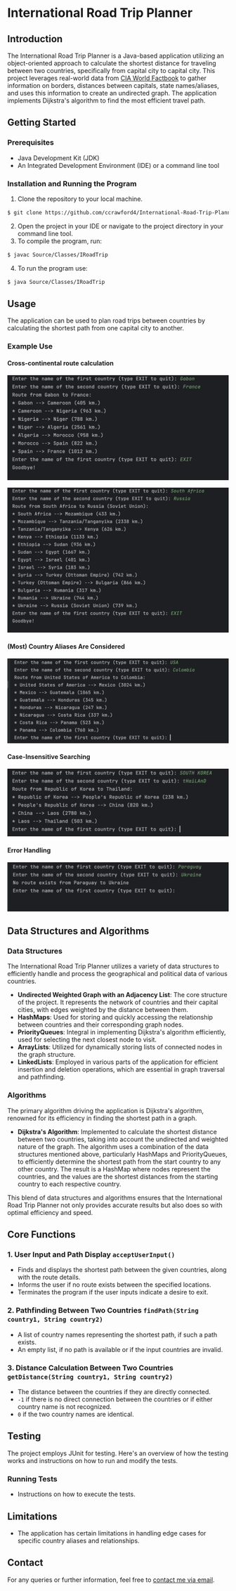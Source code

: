 # International Road Trip Planner

## Introduction
The International Road Trip Planner is a Java-based application utilizing
an object-oriented approach to calculate the shortest distance for traveling
between two countries, specifically from capital city to capital city. This
project leverages real-world data from [CIA World Factbook](https://www.cia.gov/the-world-factbook/field/land-boundaries/)
to gather information on borders, distances between capitals, state names/aliases,
and uses this information to create an undirected graph. The application implements
Dijkstra's algorithm to find the most efficient travel path.

## Getting Started

### Prerequisites
- Java Development Kit (JDK)
- An Integrated Development Environment (IDE) or a command line tool

### Installation and Running the Program
1. Clone the repository to your local machine.
```bash
$ git clone https://github.com/ccrawford4/International-Road-Trip-Planner.git
```
2. Open the project in your IDE or navigate to the project directory in your command line tool.
3. To compile the program, run:
```bash
$ javac Source/Classes/IRoadTrip
```
4. To run the program use:
```bash
$ java Source/Classes/IRoadTrip
```

## Usage
The application can be used to plan road trips between countries by calculating the shortest path from one capital city to another.

### Example Use

#### Cross-continental route calculation
![multi-cont-1.png](./Images/multi-cont-1.png)

![mult-cont-2.png](Images%2Fmult-cont-2.png)

#### (Most) Country Aliases Are Considered
![alias.png](./Images/alias.png)

#### Case-Insensitive Searching
![case-insensitive.png](./Images/case-insensitive.png)

#### Error Handling
![invalid_route.png](./Images/invalid_route.png)

## Data Structures and Algorithms

### Data Structures
The International Road Trip Planner utilizes a variety of data structures to efficiently handle
and process the geographical and political data of various countries.

- **Undirected Weighted Graph with an Adjacency List**: The core structure of the project. It represents the network of countries and their capital cities, with edges weighted by the distance between them.
- **HashMaps**: Used for storing and quickly accessing the relationship between countries and their corresponding graph nodes.
- **PriorityQueues**: Integral in implementing Dijkstra's algorithm efficiently, used for selecting the next closest node to visit.
- **ArrayLists**: Utilized for dynamically storing lists of connected nodes in the graph structure.
- **LinkedLists**: Employed in various parts of the application for efficient insertion and deletion operations, which are essential in graph traversal and pathfinding.

### Algorithms
The primary algorithm driving the application is Dijkstra's algorithm, renowned for its efficiency in finding the shortest path in a graph.

- **Dijkstra's Algorithm**: Implemented to calculate the shortest distance between two countries, taking into account the undirected and weighted nature of the graph. The algorithm uses a combination of the data structures mentioned above, particularly HashMaps and PriorityQueues, to efficiently determine the shortest path from the start country to any other country. The result is a HashMap where nodes represent the countries, and the values are the shortest distances from the starting country to each respective country.

This blend of data structures and algorithms ensures that the International Road Trip Planner not only provides accurate results but also does so with optimal efficiency and speed.

## Core Functions

### 1. User Input and Path Display `acceptUserInput()`
- Finds and displays the shortest path between the given countries, along with the route details.
- Informs the user if no route exists between the specified locations.
- Terminates the program if the user inputs indicate a desire to exit.

### 2. Pathfinding Between Two Countries `findPath(String country1, String country2)`
- A list of country names representing the shortest path, if such a path exists.
- An empty list, if no path is available or if the input countries are invalid.

### 3. Distance Calculation Between Two Countries `getDistance(String country1, String country2)`
- The distance between the countries if they are directly connected.
- `-1` if there is no direct connection between the countries or if either country name is not recognized.
- `0` if the two country names are identical.

## Testing
The project employs JUnit for testing. Here's an overview of how the testing works and instructions on
how to run and modify the tests.

### Running Tests
- Instructions on how to execute the tests.

## Limitations
- The application has certain limitations in handling edge cases for specific country aliases and relationships.

## Contact
For any queries or further information, feel free to [contact me via email](mailto:ccrawford6@dons.usfca.edu).
